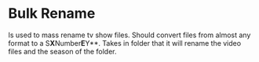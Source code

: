 # Bulk Rename
Is used to mass rename tv show files. Should convert files from almost any format to a S**X**Number**E**Y**. Takes in folder that it will rename the video files and the season of the folder.
